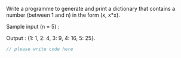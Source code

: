

Write a programme to generate and print a dictionary that contains a number (between 1 and n) in the form (x, x*x).

Sample input (n = 5) :

Output : {1: 1, 2: 4, 3: 9, 4: 16, 5: 25}.

```javascript
// please write code here
```